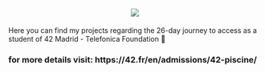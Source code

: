 <h1 align="center">
    <img src="https://readme-typing-svg.herokuapp.com?font=Overpass&weight=800&size=35&pause=1000&color=ff7538&random=false&width=700&height=70&lines=Piscine+at+42+The+Network;The+beginning+in+the+42+program;" />
</h1>
Here you can find my projects regarding the 26-day journey to access as a student of 42 Madrid - Telefonica Foundation 💪

<h3 align="left">for more details visit: https://42.fr/en/admissions/42-piscine/</h3>
<h1 align="left">
</h1>

